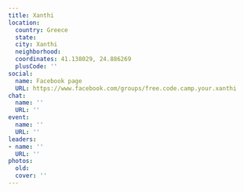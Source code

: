 ```yaml
---
title: Xanthi
location:
  country: Greece
  state: 
  city: Xanthi
  neighborhood: 
  coordinates: 41.138029, 24.886269
  plusCode: ''
social:
  name: Facebook page
  URL: https://www.facebook.com/groups/free.code.camp.your.xanthi
chat:
  name: ''
  URL: ''
event:
  name: ''
  URL: ''
leaders:
- name: ''
  URL: ''
photos:
  old: 
  cover: ''
---
```

